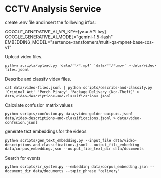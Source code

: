 # CCTV Analysis Service
create .env file and insert the folllowing infos:

GOOGLE_GENERATIVE_AI_API_KEY=[your API key]
GOOGLE_GENERATIVE_AI_MODEL="gemini-1.5-flash"
EMBEDDING_MODEL="sentence-transformers/multi-qa-mpnet-base-cos-v1"

Upload video files.

```console
python scripts/upload.py 'data/**/*.mp4' 'data/**/*.mov' > data/video-files.jsonl
```

Describe and classify video files.

```console
cat data/video-files.jsonl | python scripts/describe-and-classify.py 'Criminal Act' 'Porch Piracy' 'Package Delivery (Non-Theft)' > data/video-descriptions-and-classifications.jsonl
```

Calculate confusion matrix values.

```console
python scripts/confusion.py data/video-golden-outputs.jsonl data/video-descriptions-and-classifications.jsonl > data/video-confusion.jsonl
```

generate text embeddings for the videos
```console
python scripts/gen_text_embedding.py --input_file data/video-descriptions-and-classifications.jsonl --output_file_embedding data/corpus_embedding.json --output_file_text_dir data/documents
```

Search for events
```console
python scripts/ir_system.py --embedding data/corpus_embedding.json --document_dir data/documents --topic_phrase "delivery"
```